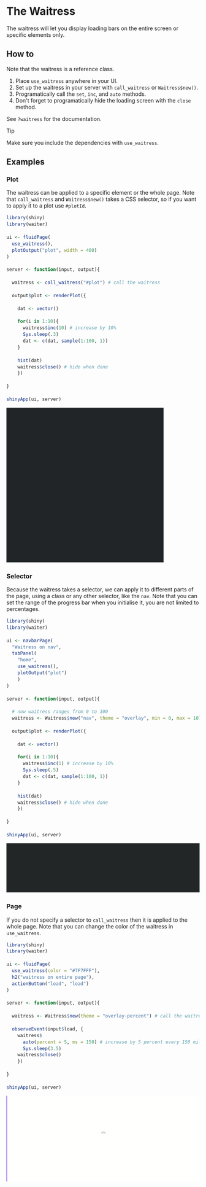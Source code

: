 # The Waitress

The waitress will let you display loading bars on the entire screen or specific elements only.

## How to

Note that the waitress is a reference class.

1. Place `use_waitress` anywhere in your UI.
2. Set up the waitress in your server with `call_waitress` or `Waitress$new()`.
3. Programatically call the `set`, `inc`, and `auto` methods.
4. Don't forget to programatically hide the loading screen with the `close` method.

See `?waitress` for the documentation.

> [!TIP]
> Make sure you include the dependencies with `use_waitress`.

## Examples

### Plot

The waitress can be applied to a specific element or the whole page. Note that `call_waitress` and `Waitress$new()` takes a CSS selector, so if you want to apply it to a plot use `#plotId`.

```r
library(shiny)
library(waiter)

ui <- fluidPage(
  use_waitress(),
  plotOutput("plot", width = 400)
)

server <- function(input, output){
  
  waitress <- call_waitress("#plot") # call the waitress
  
  output$plot <- renderPlot({
    
    dat <- vector()
    
    for(i in 1:10){
      waitress$inc(10) # increase by 10%
      Sys.sleep(.3)
      dat <- c(dat, sample(1:100, 1))
    }
    
    hist(dat)
    waitress$close() # hide when done
	})

}

shinyApp(ui, server)
```

![](_assets/img/waitress-plot.gif)

### Selector

Because the waitress takes a selector, we can apply it to different parts of the page, using a class or any other selector, like the `nav`. Note that you can set the range of the progress bar when you initialise it, you are not limited to percentages.

```r
library(shiny)
library(waiter)

ui <- navbarPage(
  "Waitress on nav",
  tabPanel(
    "home",
    use_waitress(),
    plotOutput("plot")
    )
)

server <- function(input, output){
  
  # now waitress ranges from 0 to 100
  waitress <- Waitress$new("nav", theme = "overlay", min = 0, max = 10)
  
  output$plot <- renderPlot({
    
    dat <- vector()
    
    for(i in 1:10){
      waitress$inc(1) # increase by 10%
      Sys.sleep(.5)
      dat <- c(dat, sample(1:100, 1))
    }
    
    hist(dat)
    waitress$close() # hide when done
	})

}

shinyApp(ui, server)
```

![](_assets/img/waitress-nav.gif)

### Page

If you do not specify a selector to `call_waitress` then it is applied to the whole page. Note that you can change the color of the waitress in `use_waitress`.

```r
library(shiny)
library(waiter)

ui <- fluidPage(
  use_waitress(color = "#7F7FFF"),
  h2("waitress on entire page"),
  actionButton("load", "load")
)

server <- function(input, output){
  
  waitress <- Waitress$new(theme = "overlay-percent") # call the waitress
  
  observeEvent(input$load, {
    waitress$
      auto(percent = 5, ms = 150) # increase by 5 percent every 150 milliseconds
      Sys.sleep(3.5)
    waitress$close()
	})

}

shinyApp(ui, server)
```

![](_assets/img/waitress-whole-page.gif)
